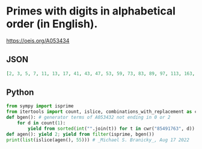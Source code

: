 # Primes with digits in alphabetical order \(in English\)\.
https://oeis.org/A053434
## JSON
```JSON
[2, 3, 5, 7, 11, 13, 17, 41, 43, 47, 53, 59, 73, 83, 89, 97, 113, 163, 173, 433, 443, 449, 463, 491, 499, 541, 547, 557, 563, 577, 593, 599, 733, 773, 811, 853, 857, 859, 863, 877, 881, 883, 887, 911, 977, 991, 997, 1117, 1163, 1663, 1733, 1777, 4111, 4133, 4177]
```
## Python
```Python
from sympy import isprime
from itertools import count, islice, combinations_with_replacement as cwr
def bgen(): # generator terms of A053432 not ending in 0 or 2
    for d in count(1):
        yield from sorted(int("".join(t)) for t in cwr("85491763", d))
def agen(): yield 2; yield from filter(isprime, bgen())
print(list(islice(agen(), 55))) # _Michael S. Branicky_, Aug 17 2022
```
